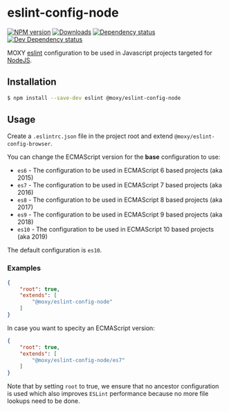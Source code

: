 # eslint-config-node

[![NPM version][npm-image]][npm-url] [![Downloads][downloads-image]][npm-url]
[![Dependency status][david-dm-image]][david-dm-url] [![Dev Dependency status][david-dm-dev-image]][david-dm-dev-url]

[npm-url]:https://npmjs.org/package/@moxy/eslint-config-node
[npm-image]:https://img.shields.io/npm/v/@moxy/eslint-config-node.svg
[downloads-image]:https://img.shields.io/npm/dm/@moxy/eslint-config-node.svg
[david-dm-url]:https://david-dm.org/moxystudio/eslint-config?path=packages/eslint-config-node
[david-dm-image]:https://img.shields.io/david/moxystudio/eslint-config.svg?path=packages/eslint-config-node
[david-dm-dev-url]:https://david-dm.org/moxystudio/eslint-config?type=dev&path=packages/eslint-config-node
[david-dm-dev-image]:https://img.shields.io/david/dev/moxystudio/eslint-config.svg?path=packages/eslint-config-node

MOXY [eslint](http://eslint.org/) configuration to be used in Javascript projects targeted for [NodeJS](https://nodejs.org).

## Installation

```sh
$ npm install --save-dev eslint @moxy/eslint-config-node
```

## Usage

Create a `.eslintrc.json` file in the project root and extend `@moxy/eslint-config-browser`.

You can change the ECMAScript version for the **base** configuration to use:

- `es6` - The configuration to be used in ECMAScript 6 based projects (aka 2015)
- `es7` - The configuration to be used in ECMAScript 7 based projects (aka 2016)
- `es8` - The configuration to be used in ECMAScript 8 based projects (aka 2017)
- `es9` - The configuration to be used in ECMAScript 9 based projects (aka 2018)
- `es10` - The configuration to be used in ECMAScript 10 based projects (aka 2019)

The default configuration is `es10`.

### Examples

```json
{
    "root": true,
    "extends": [
        "@moxy/eslint-config-node"
    ]
}
```

In case you want to specity an ECMAScript version:

```json
{
    "root": true,
    "extends": [
        "@moxy/eslint-config-node/es7"
    ]
}
```

Note that by setting `root` to true, we ensure that no ancestor configuration is used which also improves `ESLint` performance because no more file lookups need to be done.
